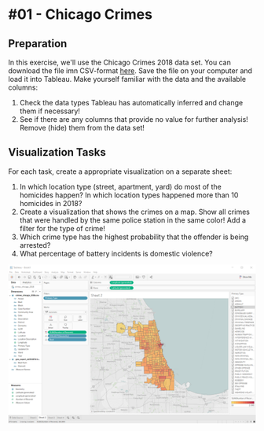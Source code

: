 # \#01 - Chicago Crimes

## Preparation

In this exercise, we'll use the Chicago Crimes 2018 data set. You can download the file imn CSV-format [here](https://s3.amazonaws.com/nicolas.meseth/data+sets/crimes/crimes_chicago_2018.csv). Save the file on your computer and load it into Tableau. Make yourself familiar with the data and the available columns:

1. Check the data types Tableau has automatically inferred and change them if necessary!
2. See if there are any columns that provide no value for further analysis! Remove \(hide\) them from the data set!

## Visualization Tasks

For each task, create a appropriate visualization on a separate sheet:

1. In which location type \(street, apartment, yard\) do most of the homicides happen? In which location types happened more than 10 homicides in 2018?
2. Create a visualization that shows the crimes on a map. Show all crimes that were handled by the same police station in the same color! Add a filter for the type of crime!
3. Which crime type has the highest probability that the offender is being arrested?
4. What percentage of battery incidents is domestic violence?

![Chicago crimes visualized on a map](../../../.gitbook/assets/image.png)



